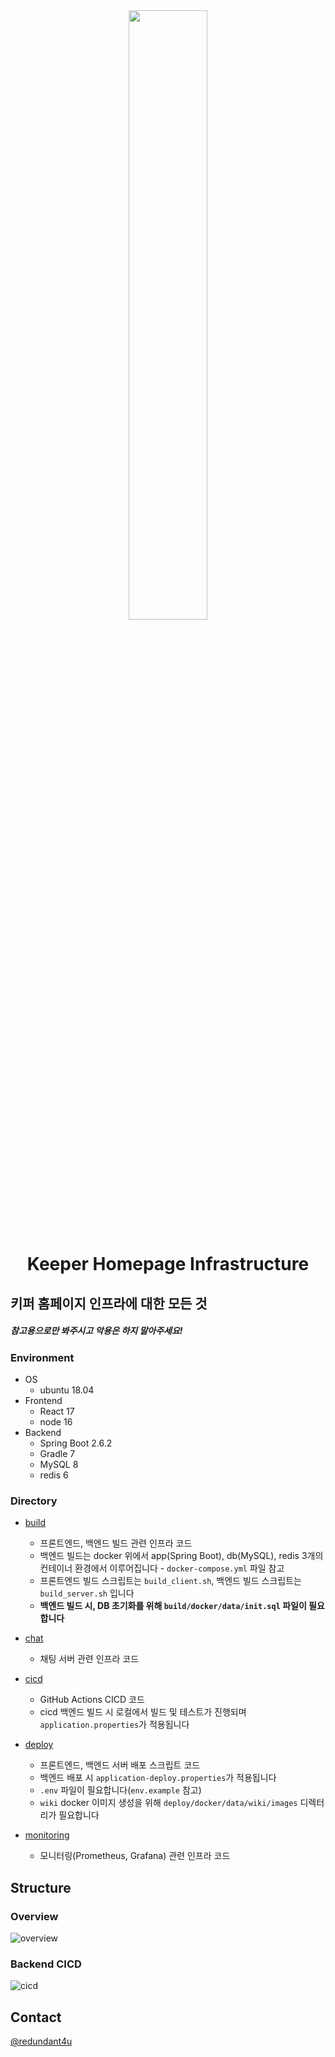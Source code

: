 <div align="center">
  <img style="width:50%" src="https://keeper.or.kr/static/media/keeper_logo.95fc99d7fb9d9db8b162.png"/>
  <h1>Keeper Homepage Infrastructure</h1>
</div>

## **키퍼 홈페이지 인프라에 대한 모든 것**

##### 참고용으로만 봐주시고 악용은 하지 말아주세요!

### Environment

- OS
  - ubuntu 18.04
- Frontend
  - React 17
  - node 16
- Backend
  - Spring Boot 2.6.2
  - Gradle 7
  - MySQL 8
  - redis 6

### Directory

- [build](https://github.com/KEEPER31337/Homepage-Infrastructure/tree/main/build)

  - 프론트엔드, 백엔드 빌드 관련 인프라 코드
  - 백엔드 빌드는 docker 위에서 app(Spring Boot), db(MySQL), redis 3개의 컨테이너 환경에서 이루어집니다 - `docker-compose.yml` 파일 참고
  - 프론트엔드 빌드 스크립트는 `build_client.sh`, 백엔드 빌드 스크립트는 `build_server.sh` 입니다
  - **백엔드 빌드 시, DB 초기화를 위해 `build/docker/data/init.sql` 파일이 필요합니다**

- [chat](https://github.com/KEEPER31337/Homepage-Infrastructure/tree/main/chat)

  - 채팅 서버 관련 인프라 코드

- [cicd](https://github.com/KEEPER31337/Homepage-Infrastructure/tree/main/cicd)

  - GitHub Actions CICD 코드
  - cicd 백엔드 빌드 시 로컬에서 빌드 및 테스트가 진행되며 `application.properties`가 적용됩니다

- [deploy](https://github.com/KEEPER31337/Homepage-Infrastructure/tree/main/deploy)

  - 프론트엔드, 백엔드 서버 배포 스크립트 코드
  - 백엔드 배포 시 `application-deploy.properties`가 적용됩니다
  - `.env` 파일이 필요합니다(`env.example` 참고)
  - `wiki` docker 이미지 생성을 위해 `deploy/docker/data/wiki/images` 디렉터리가 필요합니다

- [monitoring](https://github.com/KEEPER31337/Homepage-Infrastructure/tree/main/monitoring)
  - 모니터링(Prometheus, Grafana) 관련 인프라 코드

## Structure

### Overview

<img src="https://user-images.githubusercontent.com/38307839/200564277-8eb71666-12e5-4a15-bbf7-b59935a2c9a5.svg" alt="overview">

### Backend CICD

<img src="https://user-images.githubusercontent.com/38307839/200564481-ce26db2b-f61b-4dea-bafe-32882cd0dd5a.svg" alt="cicd">

## Contact

[@redundant4u](https://github.com/redundant4u)
